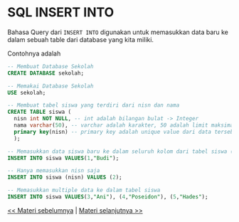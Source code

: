 # SQL INSERT INTO

Bahasa Query dari `INSERT INTO` digunakan untuk memasukkan data baru ke dalam sebuah table dari database yang kita miliki.

Contohnya adalah

```SQL
-- Membuat Database Sekolah
CREATE DATABASE sekolah;

-- Memakai Database Sekolah
USE sekolah;

-- Membuat tabel siswa yang terdiri dari nisn dan nama
CREATE TABLE siswa (
  nisn int NOT NULL, -- int adalah bilangan bulat -> Integer
  nama varchar(50), -- varchar adalah karakter, 50 adalah limit maksimal panjang karakter
  primary key(nisn) -- primary key adalah unique value dari data tersebut, disini kita membuat primary key nya adalah nisn (nomor induk siswa nasional), saat membuat primary key tambahkan NOT NULL agar mempertegas kolom nisn tidak boleh kosong saat memasukan data
  );

-- Memasukkan data siswa baru ke dalam seluruh kolom dari tabel siswa (nidn dan nama)
INSERT INTO siswa VALUES(1,"Budi");

-- Hanya memasukkan nisn saja
INSERT INTO siswa (nisn) VALUES (2);

-- Memasukkan multiple data ke dalam tabel siswa
INSERT INTO siswa VALUES(3,"Ani"), (4,"Poseidon"), (5,"Hades");
```

[<< Materi sebelumnya](https://github.com/bellshade/SQL/tree/main/Basic/02_Data_Manipulation_Language/1_Menampilkan_Data) | [Materi selanjutnya >>](https://github.com/bellshade/SQL/tree/main/Basic/02_Data_Manipulation_Language/3_Mengupdate_Data)